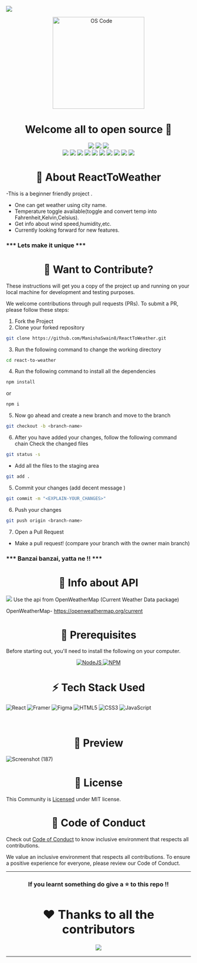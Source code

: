 <a href="#"><img src="https://pbs.twimg.com/card_img/1706660851640635392/AI7tW52K?format=jpg&name=4096x4096"/></a>
<p align="center">  
  <img alt="OS Code" src="https://user-images.githubusercontent.com/77539004/226191234-269ac220-e035-464f-ac00-9e65bbd80a78.png#gh-light-mode-only" height="250"/>

</p>

<h1 align="center" font-size="10">Welcome all to open source 🚀</h1>
<p align="center">
<img src="https://forthebadge.com/images/badges/built-with-love.svg" />
<img src="https://forthebadge.com/images/badges/uses-brains.svg" />
<img src="https://forthebadge.com/images/badges/powered-by-responsibility.svg" />
 <br>
 <img src="https://img.shields.io/github/repo-size/ManishaSwain8/ReactToWeather?style=for-the-badge" />
   <img src="https://img.shields.io/github/issues/ManishaSwain8/ReactToWeather?style=for-the-badge" />
   <img src="https://img.shields.io/github/issues-closed-raw/ManishaSwain8/ReactToWeather?style=for-the-badge" />
    <img src="https://img.shields.io/github/license/ManishaSwain8/ReactToWeather?style=for-the-badge" />

   <img src="https://img.shields.io/github/issues-pr/ManishaSwain8/ReactToWeather?style=for-the-badge" />
    <img src="https://img.shields.io/github/contributors/ManishaSwain8/ReactToWeather?style=for-the-badge" />
    <img src="https://img.shields.io/github/stars/ManishaSwain8/ReactToWeather?style=for-the-badge" />

   <img src="https://img.shields.io/github/issues-pr-closed-raw/ManishaSwain8/ReactToWeather?style=for-the-badge" />
   <img src="https://img.shields.io/github/forks/ManishaSwain8/ReactToWeather?style=for-the-badge" />
  <img src="https://img.shields.io/github/last-commit/ManishaSwain8/ReactToWeather?style=for-the-badge" />
 </p>

<div align="center"><h1>🙌 About ReactToWeather</h1></div>

-This is a beginner friendly project .
- One can get weather using city name.
- Temperature toggle available(toggle and convert temp into Fahrenheit,Kelvin,Celsius).
- Get info about wind speed,humidity,etc.
- Currently looking forward for new features.

<h3>*** Lets make it unique ***</h3>  


<div align="center"><h1>💈 Want to Contribute?</h1></div>

These instructions will get you a copy of the project up and running on your local machine for development and testing purposes.

We welcome contributions through pull requests (PRs). To submit a PR, please follow these steps:

1. Fork the Project
2. Clone your forked repository

```sh
git clone https://github.com/ManishaSwain8/ReactToWeather.git
```

3. Run the following command to change the working directory

```sh
cd react-to-weather
```

4. Run the following command to install all the dependencies

```sh
npm install
```

or

```sh
npm i
```

5. Now go ahead and create a new branch and move to the branch

```sh
git checkout -b <branch-name>
```

6. After you have added your changes, follow the following command chain
   Check the changed files

```sh
git status -s
```

- Add all the files to the staging area

```sh
git add .
```

5. Commit your changes (add decent message )

```sh
git commit -m "<EXPLAIN-YOUR_CHANGES>"
```

6. Push your changes

```sh
git push origin <branch-name>
```

7. Open a Pull Request

- Make a pull request! (compare your branch with the owner main branch)

 <h3>*** Banzai banzai, yatta ne !! ***</h3> 

 <div align="center"><h1>💫 Info about API </h1></div>

 <img src="https://ds-blobs-4.cdn.devapps.ru/23868180.png"/>
Use the api from OpenWeatherMap (Current Weather Data package) 

OpenWeatherMap- https://openweathermap.org/current
 

<div align="center"><h1>🧾 Prerequisites</h1></div>

Before starting out, you'll need to install the following on your computer.

<div style="text-align: center;">
  <a href="https://nodejs.org/en/download/">
    <img src="https://img.shields.io/badge/node.js-6DA55F?style=for-the-badge&logo=node.js&logoColor=white" alt="NodeJS" />
  </a>
  
  <a href="https://www.npmjs.com/">
    <img src="https://img.shields.io/badge/NPM-%23000000.svg?style=for-the-badge&logo=npm&logoColor=white" alt="NPM" />
  </a>
</div>

<div align="center"><h1>⚡ Tech Stack Used</h1></div>

![React](https://img.shields.io/badge/react-%2320232a.svg?style=for-the-badge&logo=react&logoColor=%2361DAFB)
![Framer](https://img.shields.io/badge/Framer-black?style=for-the-badge&logo=framer&logoColor=blue)
![Figma](https://img.shields.io/badge/figma-%23F24E1E.svg?style=for-the-badge&logo=figma&logoColor=white)
![HTML5](https://img.shields.io/badge/html5-%23E34F26.svg?style=for-the-badge&logo=html5&logoColor=white)
![CSS3](https://img.shields.io/badge/css3-%231572B6.svg?style=for-the-badge&logo=css3&logoColor=white)
![JavaScript](https://img.shields.io/badge/javascript-%23323330.svg?style=for-the-badge&logo=javascript&logoColor=%23F7DF1E)


<br>
<div align="center"><h1>👀 Preview </h1></div>

![Screenshot (187)](https://github.com/ManishaSwain8/WeatherWebApp/assets/96622693/52dab97a-f58f-491d-bafc-e540d0090c78)

<div align="center"><h1>📜 License</h1></div>

This Community is <a href="https://github.com/ManishaSwain8/ReactToWeather/blob/master/LICENSE">Licensed</a> under MIT license.
<div align="center"><h1>🧧 Code of Conduct</h1></div>

Check out <a href="https://github.com/ManishaSwain8/ReactToWeather/blob/master/CONTRIBUTING.md">Code of Conduct</a> to know inclusive environment that respects all contributions.

We value an inclusive environment that respects all contributions. To ensure a positive experience for everyone, please review our Code of Conduct.


---

<h3 align="center"> If you learnt something do give a ⭐ to this repo !!
<div align="center"><h1>❤️ Thanks to all the contributors</h1></div>

<a href="https://github.com/ManishaSwain8/ReactToWeather/graphs/contributors">
  <img src="https://contrib.rocks/image?repo=ManishaSwain8/ReactToWeather" />
</a>

---
